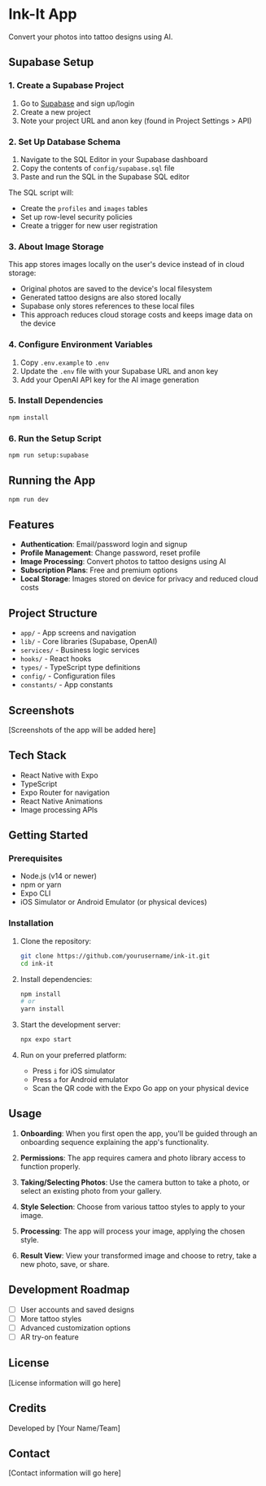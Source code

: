 # Ink-It App

Convert your photos into tattoo designs using AI.

## Supabase Setup

### 1. Create a Supabase Project

1. Go to [Supabase](https://supabase.com/) and sign up/login
2. Create a new project
3. Note your project URL and anon key (found in Project Settings > API)

### 2. Set Up Database Schema

1. Navigate to the SQL Editor in your Supabase dashboard
2. Copy the contents of `config/supabase.sql` file
3. Paste and run the SQL in the Supabase SQL editor

The SQL script will:
- Create the `profiles` and `images` tables
- Set up row-level security policies
- Create a trigger for new user registration

### 3. About Image Storage

This app stores images locally on the user's device instead of in cloud storage:
- Original photos are saved to the device's local filesystem
- Generated tattoo designs are also stored locally
- Supabase only stores references to these local files
- This approach reduces cloud storage costs and keeps image data on the device

### 4. Configure Environment Variables

1. Copy `.env.example` to `.env`
2. Update the `.env` file with your Supabase URL and anon key
3. Add your OpenAI API key for the AI image generation

### 5. Install Dependencies

```bash
npm install
```

### 6. Run the Setup Script

```bash
npm run setup:supabase
```

## Running the App

```bash
npm run dev
```

## Features

- **Authentication**: Email/password login and signup
- **Profile Management**: Change password, reset profile
- **Image Processing**: Convert photos to tattoo designs using AI
- **Subscription Plans**: Free and premium options
- **Local Storage**: Images stored on device for privacy and reduced cloud costs

## Project Structure

- `app/` - App screens and navigation
- `lib/` - Core libraries (Supabase, OpenAI)
- `services/` - Business logic services
- `hooks/` - React hooks
- `types/` - TypeScript type definitions
- `config/` - Configuration files
- `constants/` - App constants

## Screenshots

[Screenshots of the app will be added here]

## Tech Stack

- React Native with Expo
- TypeScript
- Expo Router for navigation
- React Native Animations
- Image processing APIs

## Getting Started

### Prerequisites

- Node.js (v14 or newer)
- npm or yarn
- Expo CLI
- iOS Simulator or Android Emulator (or physical devices)

### Installation

1. Clone the repository:
   ```bash
   git clone https://github.com/yourusername/ink-it.git
   cd ink-it
   ```

2. Install dependencies:
   ```bash
   npm install
   # or
   yarn install
   ```

3. Start the development server:
   ```bash
   npx expo start
   ```

4. Run on your preferred platform:
   - Press `i` for iOS simulator
   - Press `a` for Android emulator
   - Scan the QR code with the Expo Go app on your physical device

## Usage

1. **Onboarding**: When you first open the app, you'll be guided through an onboarding sequence explaining the app's functionality.

2. **Permissions**: The app requires camera and photo library access to function properly.

3. **Taking/Selecting Photos**: Use the camera button to take a photo, or select an existing photo from your gallery.

4. **Style Selection**: Choose from various tattoo styles to apply to your image.

5. **Processing**: The app will process your image, applying the chosen style.

6. **Result View**: View your transformed image and choose to retry, take a new photo, save, or share.

## Development Roadmap

- [ ] User accounts and saved designs
- [ ] More tattoo styles
- [ ] Advanced customization options
- [ ] AR try-on feature

## License

[License information will go here]

## Credits

Developed by [Your Name/Team]

## Contact

[Contact information will go here] 